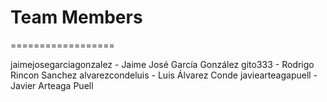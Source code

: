 # Team Members
==================

jaimejosegarciagonzalez - Jaime José García González
gito333 - Rodrigo Rincon Sanchez
alvarezcondeluis - Luis Álvarez Conde
javiearteagapuell - Javier Arteaga Puell
